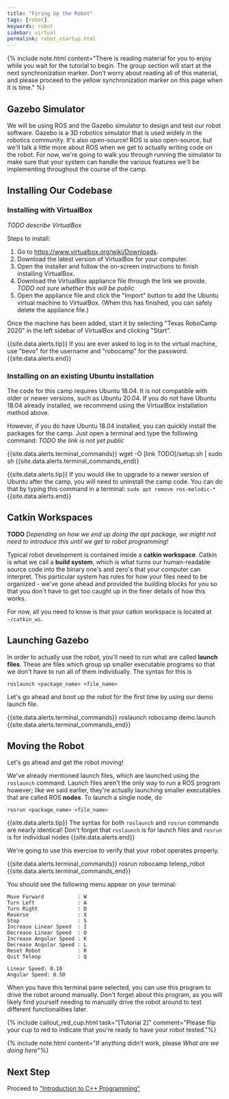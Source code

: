 ```yaml
---
title: "Firing Up the Robot"
tags: [robot]
keywords: robot 
sidebar: virtual 
permalink: robot_startup.html
---
```


{% include note.html content="There is reading material for you to enjoy while you wait for the tutorial to begin. The group section will start at the next synchronization marker. Don't worry about reading all of this material, and please proceed to the yellow synchronization marker on this page when it is time." %}

## Gazebo Simulator

We will be using ROS and the Gazebo simulator to design and test our robot software. Gazebo is a 3D robotics simulator that is used widely in the robotics community. It's also open-source! ROS is also open-source, but we'll talk a little more about ROS when we get to actually writing code on the robot. For now, we're going to walk you through running the simulator to make sure that your system can handle the various features we'll be implementing throughout the course of the camp.

## Installing Our Codebase

### Installing with VirtualBox

*TODO describe VirtualBox*

Steps to install:

1. Go to https://www.virtualbox.org/wiki/Downloads.
2. Download the latest version of VirtualBox for your computer.
3. Open the installer and follow the on-screen instructions to finish installing VirtualBox.
4. Download the VirtualBox appliance file through the link we provide. *TODO not sure whether this will be public*
5. Open the appliance file and click the "Import" button to add the Ubuntu virtual machine to VirtualBox. (When this has finished, you can safely delete the appliance file.)

Once the machine has been added, start it by selecting "Texas RoboCamp 2020" in the left sidebar of VirtualBox and clicking "Start".

{{site.data.alerts.tip}}
If you are ever asked to log in to the virtual machine, use "bevo" for the username and "robocamp" for the password.
{{site.data.alerts.end}}

### Installing on an existing Ubuntu installation

The code for this camp requires Ubuntu 18.04. It is not compatible with older or newer versions, such as Ubuntu 20.04. If you do not have Ubuntu 18.04 already installed, we recommend using the VirtualBox installation method above.

However, if you do have Ubuntu 18.04 installed, you can quickly install the packages for the camp. Just open a terminal and type the following command: *TODO the link is not yet public*

{{site.data.alerts.terminal_commands}}
wget -O [link TODO]/setup.sh | sudo sh
{{site.data.alerts.terminal_commands_end}}

{{site.data.alerts.tip}}
If you would like to upgrade to a newer version of Ubuntu after the camp, you will need to uninstall the camp code. You can do that by typing this command in a terminal: `sudo apt remove ros-melodic-*`
{{site.data.alerts.end}}

## Catkin Workspaces

**TODO** *Depending on how we end up doing the apt package, we might not need to introduce this until we get to robot programming!*

Typical robot development is contained inside a **catkin workspace**. Catkin is what we call a **build system**, which is what turns our human-readable source code into the binary one's and zero's that your computer can interpret. This particular system has rules for how your files need to be organized - we've gone ahead and provided the building blocks for you so that you don't have to get too caught up in the finer details of how this works.

For now, all you need to know is that your catkin workspace is located at `~/catkin_ws`. 

## Launching Gazebo

In order to actually use the robot, you'll need to run what are called **launch files**. These are files which group up smaller executable programs so that we don't have to run all of them individually. The syntax for this is

```
roslaunch <package_name> <file_name>
```

Let's go ahead and boot up the robot for the first time by using our demo launch file. 

{{site.data.alerts.terminal_commands}}
roslaunch robocamp demo.launch
{{site.data.alerts.terminal_commands_end}}


## Moving the Robot

Let's go ahead and get the robot moving!

We've already mentioned launch files, which are launched using the `roslaunch` command. Launch files aren't the only way to run a ROS program however; like we said earlier, they're actually launching smaller executables that are called ROS **nodes**. To launch a single node, do

```
rosrun <package_name> <file_name>
```

{{site.data.alerts.tip}}
The syntax for both <code>roslaunch</code> and <code>rosrun</code> commands are nearly identical! Don't forget that <code>roslaunch</code> is for launch files and <code>rosrun</code> is for individual nodes
{{site.data.alerts.end}}

We're going to use this exercise to verify that your robot operates properly.  

{{site.data.alerts.terminal_commands}}
rosrun robocamp teleop_robot
{{site.data.alerts.terminal_commands_end}}

You should see the following menu appear on your terminal:

```
Move Forward           : W
Turn Left              : A
Turn Right             : D
Reverse                : X
Stop                   : S
Increase Linear Speed  : I
Decrease Linear Speed  : O
Increase Angular Speed : K
Decrease Angular Speed : L
Reset Robot            : R
Quit Teleop            : Q

Linear Speed: 0.10
Angular Speed: 0.50
```

When you have this terminal pane selected, you can use this program to drive the robot around manually. Don't forget about this program, as you will likely find yourself needing to manually drive the robot around to test different functionalities later.

{% include callout_red_cup.html task="[Tutorial 2]" comment="Please flip your cup to red to indicate that you're ready to have your robot tested."%}

{% include note.html content="If anything didn't work, please <em>What are we doing here</em>"%}

## Next Step

Proceed to ["Introduction to C++ Programming"](programming_introduction.html)
